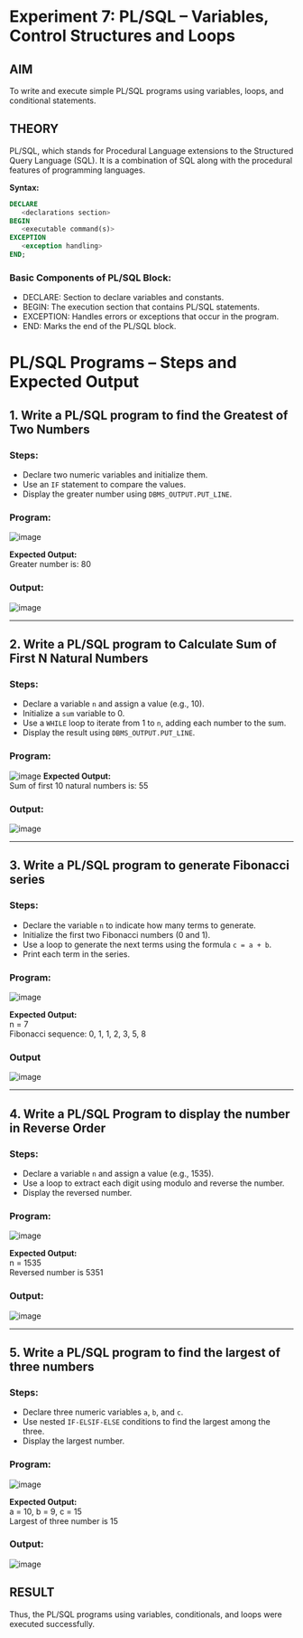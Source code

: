 # Experiment 7: PL/SQL – Variables, Control Structures and Loops

## AIM
To write and execute simple PL/SQL programs using variables, loops, and conditional statements.


## THEORY

PL/SQL, which stands for Procedural Language extensions to the Structured Query Language (SQL). It is a combination of SQL along with the procedural features of programming languages.

**Syntax:**
```sql
DECLARE 
   <declarations section> 
BEGIN 
   <executable command(s)>
EXCEPTION 
   <exception handling> 
END;
```

### Basic Components of PL/SQL Block:
- DECLARE: Section to declare variables and constants.
- BEGIN: The execution section that contains PL/SQL statements.
- EXCEPTION: Handles errors or exceptions that occur in the program.
- END: Marks the end of the PL/SQL block.

# PL/SQL Programs – Steps and Expected Output

## 1. Write a PL/SQL program to find the Greatest of Two Numbers

### Steps:
- Declare two numeric variables and initialize them.
- Use an `IF` statement to compare the values.
- Display the greater number using `DBMS_OUTPUT.PUT_LINE`.

### Program:
![image](https://github.com/user-attachments/assets/449ef46d-2042-4796-9f6e-93f46970c6d3)


**Expected Output:**  
Greater number is: 80

### Output:
![image](https://github.com/user-attachments/assets/1bcb42fa-d63e-4082-ba4d-4fe0f83fba8b)

---

## 2. Write a PL/SQL program to Calculate Sum of First N Natural Numbers

### Steps:
- Declare a variable `n` and assign a value (e.g., 10).
- Initialize a `sum` variable to 0.
- Use a `WHILE` loop to iterate from 1 to `n`, adding each number to the sum.
- Display the result using `DBMS_OUTPUT.PUT_LINE`.

### Program:
![image](https://github.com/user-attachments/assets/5504a8aa-528c-4f2d-bf34-43eaa261eed6)
**Expected Output:**  
Sum of first 10 natural numbers is: 55

### Output:
![image](https://github.com/user-attachments/assets/d1de6671-c100-4f59-b958-d9d6ff514321)

---

## 3. Write a PL/SQL program to generate Fibonacci series

### Steps:
- Declare the variable `n` to indicate how many terms to generate.
- Initialize the first two Fibonacci numbers (0 and 1).
- Use a loop to generate the next terms using the formula `c = a + b`.
- Print each term in the series.

### Program:
![image](https://github.com/user-attachments/assets/948ee7a6-775f-4ea0-9b6b-ea631ae627dd)


**Expected Output:**  
n = 7  
Fibonacci sequence: 0, 1, 1, 2, 3, 5, 8
 ### Output
 ![image](https://github.com/user-attachments/assets/dcd3e413-28af-4fe0-a993-18395e64a825)

---

## 4. Write a PL/SQL Program to display the number in Reverse Order

### Steps:
- Declare a variable `n` and assign a value (e.g., 1535).
- Use a loop to extract each digit using modulo and reverse the number.
- Display the reversed number.

### Program:
![image](https://github.com/user-attachments/assets/4a4ad415-132f-471f-9c00-bcd186c7f665)

**Expected Output:**  
n = 1535  
Reversed number is 5351

### Output:
![image](https://github.com/user-attachments/assets/1fbdbeff-b0b6-462f-a36b-67126a101ea2)

---

## 5. Write a PL/SQL program to find the largest of three numbers

### Steps:
- Declare three numeric variables `a`, `b`, and `c`.
- Use nested `IF-ELSIF-ELSE` conditions to find the largest among the three.
- Display the largest number.

### Program:
![image](https://github.com/user-attachments/assets/20e400fb-a09d-45b1-b8fa-1496fd4ca8b5)


**Expected Output:**  
a = 10, b = 9, c = 15  
Largest of three number is 15

### Output:
![image](https://github.com/user-attachments/assets/17454c07-8a8f-46f9-9c5a-318ac1b5aeb6)


## RESULT
Thus, the PL/SQL programs using variables, conditionals, and loops were executed successfully.


